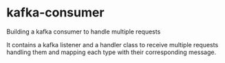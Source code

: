 # kafka-consumer
Building a kafka consumer to handle multiple requests

It contains a kafka listener and a handler class to receive multiple requests handling them and mapping each type with their corresponding message.
